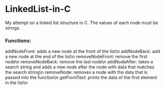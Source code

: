 # LinkedList-in-C
My attempt on a linked list structure in C. The values of each node must be strings.

### Functions:
addNodeFront: adds a new node at the front of the list\n
addNodeBack: add a new node at the end of the list\n
removeNodeFront: remove the first node\n
removeNodeBack: remove the last node\n
addNodeAfter: takes a search string and adds a new node after the node with data that matches the search string\n
removeNode: removes a node with the data that is passed into the function\n
getFrontText: prints the data of the first element in the list\n
